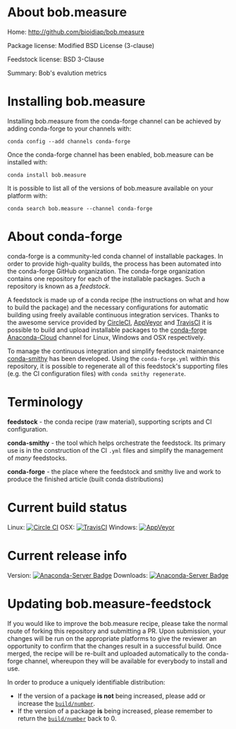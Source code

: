 About bob.measure
=================

Home: http://github.com/bioidiap/bob.measure

Package license: Modified BSD License (3-clause)

Feedstock license: BSD 3-Clause

Summary: Bob's evalution metrics



Installing bob.measure
======================

Installing bob.measure from the conda-forge channel can be achieved by adding conda-forge to your channels with:

```
conda config --add channels conda-forge
```

Once the conda-forge channel has been enabled, bob.measure can be installed with:

```
conda install bob.measure
```

It is possible to list all of the versions of bob.measure available on your platform with:

```
conda search bob.measure --channel conda-forge
```


About conda-forge
=================

conda-forge is a community-led conda channel of installable packages.
In order to provide high-quality builds, the process has been automated into the
conda-forge GitHub organization. The conda-forge organization contains one repository 
for each of the installable packages. Such a repository is known as a *feedstock*.

A feedstock is made up of a conda recipe (the instructions on what and how to build
the package) and the necessary configurations for automatic building using freely
available continuous integration services. Thanks to the awesome service provided by
[CircleCI](https://circleci.com/), [AppVeyor](http://www.appveyor.com/)
and [TravisCI](https://travis-ci.org/) it is possible to build and upload installable
packages to the [conda-forge](https://anaconda.org/conda-forge)
[Anaconda-Cloud](http://docs.anaconda.org/) channel for Linux, Windows and OSX respectively.

To manage the continuous integration and simplify feedstock maintenance
[conda-smithy](http://github.com/conda-forge/conda-smithy) has been developed.
Using the ``conda-forge.yml`` within this repository, it is possible to regenerate all of
this feedstock's supporting files (e.g. the CI configuration files) with ``conda smithy regenerate``.


Terminology
===========

**feedstock** - the conda recipe (raw material), supporting scripts and CI configuration.

**conda-smithy** - the tool which helps orchestrate the feedstock.
                   Its primary use is in the construction of the CI ``.yml`` files
                   and simplify the management of *many* feedstocks.

**conda-forge** - the place where the feedstock and smithy live and work to
                  produce the finished article (built conda distributions)

Current build status
====================

Linux: [![Circle CI](https://circleci.com/gh/conda-forge/bob.measure-feedstock.svg?style=svg)](https://circleci.com/gh/conda-forge/bob.measure-feedstock)
OSX: [![TravisCI](https://travis-ci.org/conda-forge/bob.measure-feedstock.svg?branch=master)](https://travis-ci.org/conda-forge/bob.measure-feedstock) 
Windows: [![AppVeyor](https://ci.appveyor.com/api/projects/status/github/conda-forge/bob-measure-feedstock?svg=True)](https://ci.appveyor.com/project/conda-forge/bob-measure-feedstock/branch/master)

Current release info
====================
Version: [![Anaconda-Server Badge](https://anaconda.org/conda-forge/bob.measure/badges/version.svg)](https://anaconda.org/conda-forge/bob.measure)
Downloads: [![Anaconda-Server Badge](https://anaconda.org/conda-forge/bob.measure/badges/downloads.svg)](https://anaconda.org/conda-forge/bob.measure)


Updating bob.measure-feedstock
==============================

If you would like to improve the bob.measure recipe, please take the normal
route of forking this repository and submitting a PR. Upon submission, your changes will
be run on the appropriate platforms to give the reviewer an opportunity to confirm that the
changes result in a successful build. Once merged, the recipe will be re-built and uploaded
automatically to the conda-forge channel, whereupon they will be available for everybody to
install and use.

In order to produce a uniquely identifiable distribution:
 * If the version of a package **is not** being increased, please add or increase
   the [``build/number``](http://conda.pydata.org/docs/building/meta-yaml.html#build-number-and-string). 
 * If the version of a package **is** being increased, please remember to return
   the [``build/number``](http://conda.pydata.org/docs/building/meta-yaml.html#build-number-and-string)
   back to 0.
